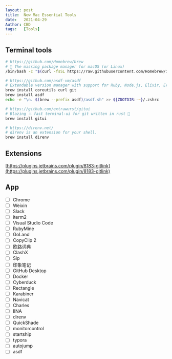 ```yaml
---
layout: post
title:  New Mac Essential Tools
date:   2021-04-29
Author: CBD
tags:   [Tools]
---
```


## Terminal  tools

```zsh
# https://github.com/Homebrew/brew
# 🍺 The missing package manager for macOS (or Linux)
/bin/bash -c "$(curl -fsSL https://raw.githubusercontent.com/Homebrew/install/HEAD/install.sh)"

# https://github.com/asdf-vm/asdf
# Extendable version manager with support for Ruby, Node.js, Elixir, Erlang & more
brew install coreutils curl git
brew install asdf
echo -e "\n. $(brew --prefix asdf)/asdf.sh" >> ${ZDOTDIR:-~}/.zshrc

# https://github.com/extrawurst/gitui
# Blazing 💥 fast terminal-ui for git written in rust 🦀
brew install gitui

# https://direnv.net/
# direnv is an extension for your shell.
brew install direnv

```

## Extensions

[https://plugins.jetbrains.com/plugin/8183-gitlink](https://plugins.jetbrains.com/plugin/8183-gitlink)

## App

- [ ] Chrome
- [ ] Weixin
- [ ] Slack
- [ ] iterm2
- [ ] Visual Studio Code
- [ ] RubyMine
- [ ] GoLand
- [ ] CopyClip 2
- [ ] 欧路词典
- [ ] ClashX
- [ ] Sip
- [ ] 印象笔记
- [ ] GitHub Desktop
- [ ] Docker
- [ ] Cyberduck
- [ ] Rectangle
- [ ] Karabiner
- [ ] Navicat
- [ ] Charles
- [ ] IINA
- [ ] direnv
- [ ] QuickShade
- [ ] monitorcontrol
- [ ] startship
- [ ] typora
- [ ] autojump
- [ ] asdf

